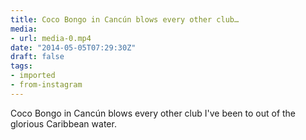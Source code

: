 ```yaml
---
title: Coco Bongo in Cancún blows every other club…
media:
- url: media-0.mp4
date: "2014-05-05T07:29:30Z"
draft: false
tags:
- imported
- from-instagram
---
```

Coco Bongo in Cancún blows every other club I've been to out of the glorious Caribbean water.
